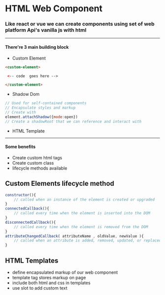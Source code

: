 # HTML Web Component 
### Like react or vue we can create components using set of web platform Api's vanilla js with html 
---
#### There're  3 main building block 
- Custom Element 
```html
<custom-element>

 <-- code  goes here -->

</custom-element>
```
- Shadow Dom
```js
// Used for self-contained components
// Encapsulate styles and markup
// Create with 
element.attachShadow({mode:open})
// Create a shadowRoot that we can reference and interact with 
```
- HTML Template
---
#### Some benefits


* Create custom html tags
* Create custom class
* lifecycle methods available

## Custom Elements lifecycle method 

```javascript
constructor(){
    // called when an instance of the element is created or upgraded
}
connectedCallback(){
    // called every time when the element is inserted into the DOM
}
disconnectedCallback(){
    // called every time when the element is removed from the DOM
}
attributeChangedCallback( attributeName , oldValue, newValue ){
    // called when an attribute is added, removed, updated, or replaced
}

```

## HTML Templates

* define encapsulated markup of our web component
* template tag stores markup on page
* include both html and css in templates 
* use slot to add custom text




